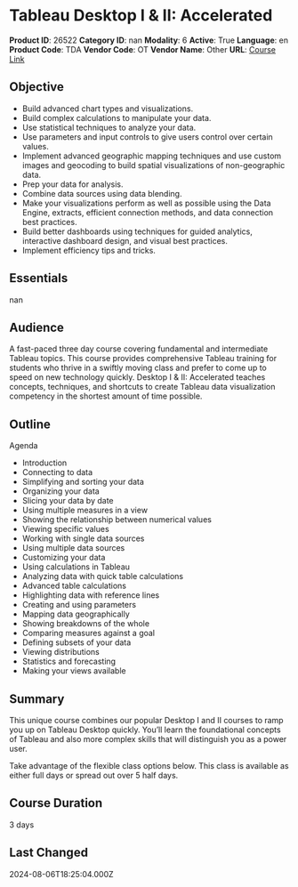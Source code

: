 # Tableau Desktop I & II: Accelerated

**Product ID**: 26522
**Category ID**: nan
**Modality**: 6
**Active**: True
**Language**: en
**Product Code**: TDA
**Vendor Code**: OT
**Vendor Name**: Other
**URL**: [Course Link](https://www.fastlaneus.com/course/ot-tda)

## Objective
- Build advanced chart types and visualizations.
- Build complex calculations to manipulate your data.
- Use statistical techniques to analyze your data.
- Use parameters and input controls to give users control over certain values.
- Implement advanced geographic mapping techniques and use custom images and geocoding to build spatial visualizations of non-geographic data.
- Prep your data for analysis.
- Combine data sources using data blending.
- Make your visualizations perform as well as possible using the Data Engine, extracts, efficient connection methods, and data connection best practices.
- Build better dashboards using techniques for guided analytics, interactive dashboard design, and visual best practices.
- Implement efficiency tips and tricks.

## Essentials
nan

## Audience
A fast-paced three day course covering fundamental and intermediate Tableau topics. This course provides comprehensive Tableau training for students who thrive in a swiftly moving class and prefer to come up to speed on new technology quickly. Desktop I & II: Accelerated teaches concepts, techniques, and shortcuts to create Tableau data visualization competency in the shortest amount of time possible.

## Outline
Agenda


- Introduction
- Connecting to data
- Simplifying and sorting your data
- Organizing your data
- Slicing your data by date
- Using multiple measures in a view
- Showing the relationship between numerical values
- Viewing specific values
- Working with single data sources
- Using multiple data sources
- Customizing your data
- Using calculations in Tableau
- Analyzing data with quick table calculations
- Advanced table calculations
- Highlighting data with reference lines
- Creating and using parameters
- Mapping data geographically
- Showing breakdowns of the whole
- Comparing measures against a goal
- Defining subsets of your data
- Viewing distributions
- Statistics and forecasting
- Making your views available

## Summary
This unique course combines our popular Desktop I and II courses to ramp you up on Tableau Desktop quickly. You’ll learn the foundational concepts of Tableau and also more complex skills that will distinguish you as a power user.

Take advantage of the flexible class options below. This class is available as either full days or spread out over 5 half days.

## Course Duration
3 days

## Last Changed
2024-08-06T18:25:04.000Z
